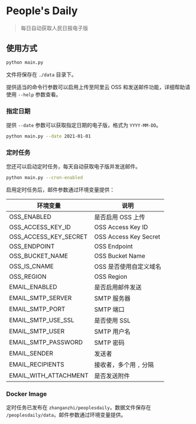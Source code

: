 # People's Daily

> 每日自动获取人民日报电子版

## 使用方式

```bash
python main.py
```

文件将保存在 `./data` 目录下。

提供适当的命令行参数可以启用上传至阿里云 OSS 和发送邮件功能，详细帮助请使用 `--help` 参数查看。

### 指定日期

提供 `--date` 参数可以获取指定日期的电子版，格式为 `YYYY-MM-DD`。

```bash
python main.py --date 2021-01-01
```

### 定时任务

您还可以启动定时任务，每天自动获取电子版并发送邮件。

```bash
python main.py --cron-enabled
```

启用定时任务后，邮件参数通过环境变量提供：

| 环境变量 | 说明 |
| --- | --- |
| OSS_ENABLED | 是否启用 OSS 上传 |
| OSS_ACCESS_KEY_ID | OSS Access Key ID |
| OSS_ACCESS_KEY_SECRET | OSS Access Key Secret |
| OSS_ENDPOINT | OSS Endpoint |
| OSS_BUCKET_NAME | OSS Bucket Name |
| OSS_IS_CNAME | OSS 是否使用自定义域名 |
| OSS_REGION | OSS Region |
| EMAIL_ENABLED | 是否启用邮件发送 |
| EMAIL_SMTP_SERVER | SMTP 服务器 |
| EMAIL_SMTP_PORT | SMTP 端口 |
| EMAIL_SMTP_USE_SSL | 是否使用 SSL |
| EMAIL_SMTP_USER | SMTP 用户名 |
| EMAIL_SMTP_PASSWORD | SMTP 密码 |
| EMAIL_SENDER | 发送者 |
| EMAIL_RECIPIENTS | 接收者，多个用 `,` 分隔 |
| EMAIL_WITH_ATTACHMENT | 是否发送附件 |

### Docker Image

定时任务已发布在 `zhanganzhi/peoplesdaily`，数据文件保存在 `/peoplesdaily/data`，邮件参数通过环境变量提供。
